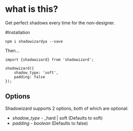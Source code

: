# what is this?

Get perfect shadows every time for the non-designer.

#Installation

`npm i shadowizardya --save`

Then...

```
import {shadowizard} from 'shadowizard';

shadowizard({
    shadow_type: 'soft',
    padding: false
});

```

## Options

Shadowizard supports 2 options, both of which are optional:
* *shadow_type* - _hard | soft (Defaults to soft)
* *padding* - _boolean_ (Defaults to false)
